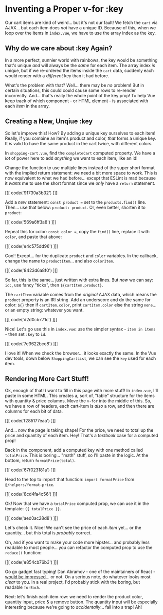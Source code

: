 # Inventing a Proper v-for :key

Our cart items are kind of weird... but it's not our fault! We fetch the `cart`
via AJAX... but each item does *not* have a unique ID. Because of this, when
we loop over the items in `index.vue`, we have to use the array index as the key.

## Why do we care about :key Again?

In a more perfect, sunnier world with rainbows, the key would be something that's
unique *and* will always be the *same* for each item. The array index *is* unique,
but if we re-ordered the items inside the `cart` data, suddenly each would render
with a *different* key than it had before.

What's the problem with that? Well... there may be *no* problem! But in certain
situations, this could could cause some rows to re-render incorrectly. And... that's
really the whole point of the key prop! To help Vue keep track of which component -
or HTML element - is associated with each *item* in the array.

## Creating a New, Unqiue :key

So let's improve this! How? By adding a unique key ourselves to each item! Really,
if you combine an item's product and color, *that* forms a unique key. It *is*
valid to have the same product in the cart twice, with different colors.

In `shopping-cart.vue`, find the `completeCart` computed property. We have a *lot*
of power here to add *anything* we want to each item, like an id!

Change the function to use multiple lines instead of the super short format with
the implied return statement: we need a bit more space to work. This is now equivalent
to what we had before... except that ESLint is mad because it *wants* me to use the
short format since we *only* have a `return` statement.

[[[ code('91730a3b32') ]]]

Add a *new* statement: `const product =` set to the `products.find()` line. Then...
use that below: `product: product`. Or, even better, shorten it to `product`:

[[[ code('569a6ff3a8') ]]]

Repeat this for color: `const color =`, copy the `find()` line, replace it with `color`,
and paste that above:

[[[ code('e4c575dd96') ]]]

Cool! Except... for the duplicate `product` and `color` variables. In the callback,
change the name to `productItem`... and also `colorItem`.

[[[ code('8423d6a8f0') ]]]

So far, this is the same... just written with extra lines. But *now* we can
say: `id:`, use fancy "ticks", then `${cartItem.product}`.

The `cartItem` variable comes from the *original* AJAX data, which means the
`product` property is an IRI string. Add an underscore and do the same for color:
`${}` then if `cartItem.color`, print `cartItem.color` else the string `none`...
or an empty string: whatever you want.

[[[ code('d2d0cb771c') ]]]

Nice! Let's go use this in `index.vue`: use the simpler syntax - `item in items` -
then set `:key` to `id`.

[[[ code('7e3622bcc8') ]]]

I love it! When we check the browser... it looks exactly the same. In the Vue dev
tools, down below `ShoppingCartList`, we can see the `key` used for each item.

## Rendering More Cart Stuff!

Ok, enough of that! *I* want to fill in this page with more stuff! In `index.vue`,
I'll paste in some HTML. This creates a, sort of, "table" structure for the items
with quantity & price columns. Move the `v-for` into the middle of this. So, we have
a row of headers, each cart-item is *also* a row, and then there are columns for
each bit of data.

[[[ code('f285177eaa') ]]]

And... *now* the page is taking shape! For the price, we need to total up the price
and quantity of each item. Hey! That's a *textbook* case for a computed prop!

Back in the component, add a computed key with one method called `totalPrice`. This
is boring... "math" stuff, so I'll paste in the logic. At the bottom, return
`formatPrice(total)`.

[[[ code('67f023181a') ]]]

Head to the top to import that function: `import formatPrice` from
`@/helpers/format-price`.

[[[ code('8cd4fa4c56') ]]]

Ok! Now that we have a `totalPrice` computed prop, we can use it in the template:
`{{ totalPrice }}`.

[[[ code('aed0ac28d8') ]]]

Let's check it. Nice! We can't see the price of each *item* yet... or the quantity...
but this total is *probably* correct.

Oh, and if you want to make your code more hipster... and probably less readable
to most people... you can refactor the computed prop to use the `reduce()` function:

[[[ code('e854cb76b3') ]]]

Go go gadget fast typing! Dan Abramov - one of the maintainers of React -
[would be impressed](https://twitter.com/dan_abramov/status/1338253118199508992)...
or not. On a serious note, do whatever looks most *clear* to you. In a real project,
I'd probably stick with the boring, but readable `forEach`.

Next: let's finish each item row: we need to render the product color, quantity
input, price & a remove button. The quantity input will be especially interesting
because we're going to *accidentally*... fall into a trap! Ah!
